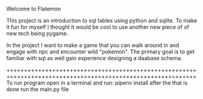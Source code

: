 Welcome to Flatemon

This project is an introduction to sql tables using python and sqlite. To make it fun
for myself I thought it would be cool to use another new piece of of new tech being pygame.

In the project I want to make a game that you can walk around in and engage with npc and encounter wild "pokemon". The primary goal is to get familiar with sql as well gain experience designing a daabase schema. 

++++++++++++++++++++++++++++++++++++++++++++++++++++++++++++++++++++++++++++++++++++++++++++++++++++++++++++
To run program 
open in a terminal and run:
    pipenv install
after the that is done run the main.py file


 